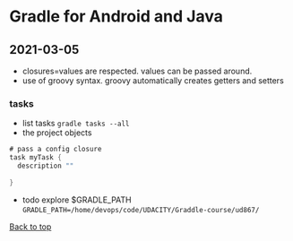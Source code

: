 # Gradle for Android and Java

## 2021-03-05
- closures=values are respected. values can be passed around.
- use of groovy syntax. groovy automatically creates getters and setters
### tasks
- list tasks
`gradle tasks --all`
- the project objects
```groovy
# pass a config closure
task myTask {
  description ""
  
}

```
- todo explore $GRADLE_PATH
`GRADLE_PATH=/home/devops/code/UDACITY/Graddle-course/ud867/`

[Back to top](#)